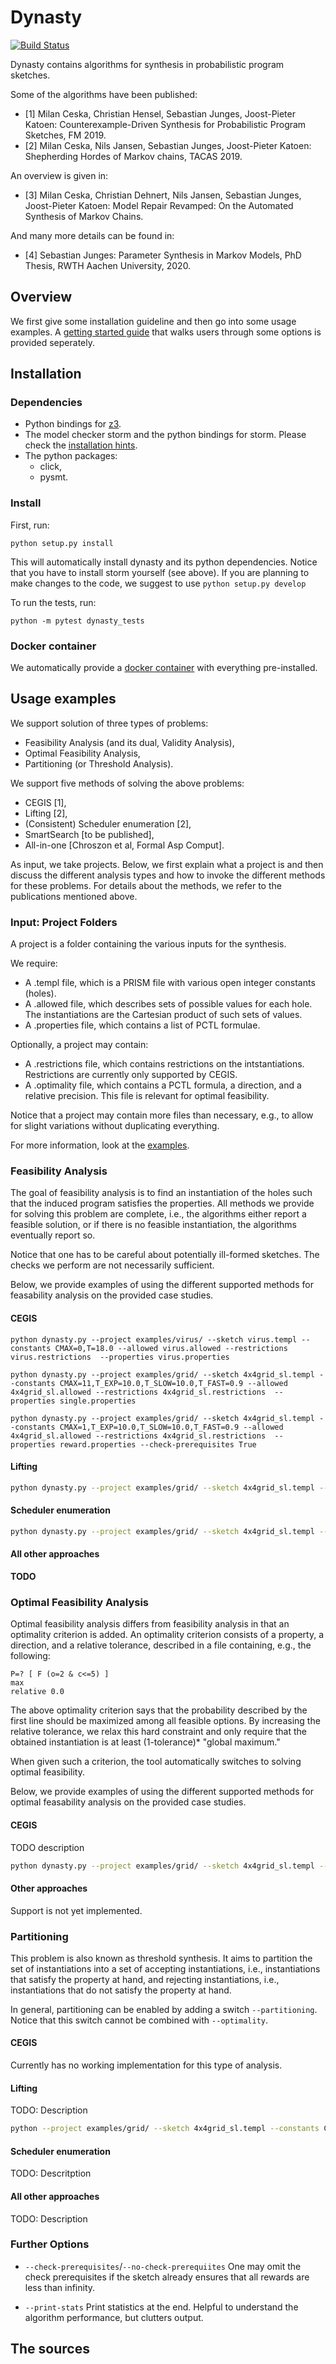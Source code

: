 Dynasty
=================================================
[![Build Status](https://travis-ci.org/moves-rwth/dynasty.svg?branch=master)](https://travis-ci.org/moves-rwth/dynasty)

Dynasty contains algorithms for synthesis in probabilistic program sketches.

Some of the algorithms have been published:
- [1] Milan Ceska, Christian Hensel, Sebastian Junges, Joost-Pieter Katoen: Counterexample-Driven Synthesis for Probabilistic Program Sketches, FM 2019.
- [2] Milan Ceska, Nils Jansen, Sebastian Junges, Joost-Pieter Katoen: Shepherding Hordes of Markov chains, TACAS 2019.

An overview is given in:
- [3] 	Milan Ceska, Christian Dehnert, Nils Jansen, Sebastian Junges, Joost-Pieter Katoen: Model Repair Revamped: On the Automated Synthesis of Markov Chains.

And many more details can be found in:
- [4] Sebastian Junges: Parameter Synthesis in Markov Models, PhD Thesis, RWTH Aachen University, 2020.

## Overview
We first give some installation guideline and then go into some usage examples.
A [getting started guide](https://github.com/moves-rwth/dynasty/blob/master/TUTORIAL.md) that walks users through some options is provided seperately.

## Installation

### Dependencies

- Python bindings for [z3](https://github.com/Z3Prover/z3).
- The model checker storm and the python bindings for storm. Please check the [installation hints](https://moves-rwth.github.io/stormpy/installation.html#installation-steps).
- The python packages:
  * click,
  * pysmt.

### Install

First, run: 

```
python setup.py install
```

This will automatically install dynasty and its python dependencies. Notice that you have to install storm yourself (see above).
If you are planning to make changes to the code, we suggest to use `python setup.py develop`

To run the tests, run:
```
python -m pytest dynasty_tests
```

### Docker container

We automatically provide a [docker container](https://hub.docker.com/r/movesrwth/dynasty) with everything pre-installed.


## Usage examples

We support solution of three types of problems:
 - Feasibility Analysis (and its dual, Validity Analysis),
 - Optimal Feasibility Analysis,
 - Partitioning (or Threshold Analysis).
 
We support five methods of solving the above problems:
 - CEGIS [1],
 - Lifting [2],
 - (Consistent) Scheduler enumeration [2],
 - SmartSearch [to be published],
 - All-in-one [Chroszon et al, Formal Asp Comput].

As input, we take projects. Below, we first explain what a project is and then discuss the different analysis types and how to invoke the different methods for these problems. 
For details about the methods, we refer to the publications mentioned above. 

### Input: Project Folders

A project is a folder containing the various inputs for the synthesis. 

We require:
- A .templ file, which is a PRISM file with various open integer constants (holes).
- A .allowed file, which describes sets of possible values for each hole. The instantiations are the Cartesian product of such sets of values.
- A .properties file, which contains a list of PCTL formulae.

Optionally, a project may contain: 
- A .restrictions file, which contains restrictions on the intstantiations. Restrictions are currently only supported by CEGIS.
- A .optimality file, which contains a PCTL formula, a direction, and a relative precision. This file is relevant for optimal feasibility.

Notice that a project may contain more files than necessary, e.g., to allow for slight variations without duplicating everything.

For more information, look at the [examples](examples/).

### Feasibility Analysis

The goal of feasibility analysis is to find an instantiation of the holes such that the induced program satisfies the properties.
All methods we provide for solving this problem are complete, i.e., the algorithms either report a feasible solution, or if there is no feasible instantiation, the algorithms eventually report so.

Notice that one has to be careful about potentially ill-formed sketches. The checks we perform are not necessarily sufficient.

Below, we provide examples of using the different supported methods for feasability analysis on the provided case studies.

#### CEGIS
```
python dynasty.py --project examples/virus/ --sketch virus.templ --constants CMAX=0,T=18.0 --allowed virus.allowed --restrictions virus.restrictions  --properties virus.properties
```
```
python dynasty.py --project examples/grid/ --sketch 4x4grid_sl.templ --constants CMAX=11,T_EXP=10.0,T_SLOW=10.0,T_FAST=0.9 --allowed 4x4grid_sl.allowed --restrictions 4x4grid_sl.restrictions  --properties single.properties 
```
```
python dynasty.py --project examples/grid/ --sketch 4x4grid_sl.templ --constants CMAX=1,T_EXP=10.0,T_SLOW=10.0,T_FAST=0.9 --allowed 4x4grid_sl.allowed --restrictions 4x4grid_sl.restrictions  --properties reward.properties --check-prerequisites True
```

#### Lifting
```bash
python dynasty.py --project examples/grid/ --sketch 4x4grid_sl.templ --properties reward.properties --constants "CMAX=400,T_EXP=7.7,T_FAST=0.6,T_SLOW=0.995" --allowed 4x4grid_sl.allowed lift
```

#### Scheduler enumeration
```bash
python dynasty.py --project examples/grid/ --sketch 4x4grid_sl.templ --properties reward.properties --constants "CMAX=400,T_EXP=7.7,T_FAST=0.6,T_SLOW=0.995" --allowed 4x4grid_sl.allowed cschedenum
```

#### All other approaches

**TODO**

### Optimal Feasibility Analysis
Optimal feasibility analysis differs from feasibility analysis in that an optimality criterion is added.
An optimality criterion consists of a property, a direction, and a relative tolerance, described in a file containing, e.g., the following:

```
P=? [ F (o=2 & c<=5) ]
max
relative 0.0
```
The above optimality criterion says that the probability described by the first line should be maximized among all feasible options.
By increasing the relative tolerance, we relax this hard constraint and only require that the 
obtained instantiation is at least (1-tolerance)* "global maximum."

When given such a criterion, the tool automatically switches to solving optimal feasibility.

Below, we provide examples of using the different supported methods for optimal feasability analysis on the provided case studies.

#### CEGIS

TODO description
```bash
python dynasty.py --project examples/grid/ --sketch 4x4grid_sl.templ --constants CMAX=11,T_EXP=10.0,T_SLOW=10.0,T_FAST=0.7 --allowed 4x4grid_sl.allowed --restrictions 4x4grid_sl.restrictions  --optimality fast_to_target.optimal --properties none.properties cegis
```

#### Other approaches

Support is not yet implemented.


### Partitioning 
This problem is also known as threshold synthesis.
It aims to partition the set of instantiations into a set of accepting 
instantiations, i.e., instantiations that satisfy the property at hand,
and rejecting instantiations, i.e., instantiations that do not satisfy the property at hand.

In general, partitioning can be enabled by adding a switch `--partitioning`. Notice that this switch
cannot be combined with `--optimality`.

#### CEGIS

Currently has no working implementation for this type of analysis.

#### Lifting

TODO: Description

```bash
python --project examples/grid/ --sketch 4x4grid_sl.templ --constants CMAX=11,T_EXP=10.0,T_SLOW=10.0,T_FAST=0.9 --allowed 4x4grid_sl.allowed --restrictions 4x4grid_sl.restrictions  --properties single.properties --partitioning lift
```

#### Scheduler enumeration

TODO: Descritption

#### All other approaches

TODO: Description

### Further Options

- `--check-prerequisites`/`--no-check-prerequiites` 
One may omit the check prerequisites if the sketch already ensures that all rewards are less than infinity.

- `--print-stats` 
Print statistics at the end. Helpful to understand the algorithm performance, but clutters output. 

## The sources
